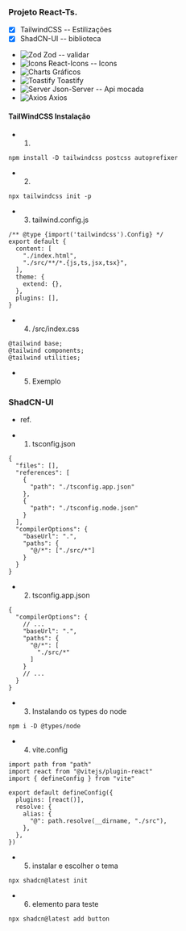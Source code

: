 ### Projeto React-Ts.
  * [x] TailwindCSS -- Estilizações
  * [x] ShadCN-UI -- biblioteca
  * ![Zod](https://img.shields.io/badge/zod-%233068b7.svg?style=for-the-badge&logo=zod&logoColor=white) Zod -- validar
  * ![Icons](https://img.shields.io/badge/icons-%233068b7.svg?style=for-the-badge&logo=icon&logoColor=white) React-Icons -- Icons
  * ![Charts](https://img.shields.io/badge/charts-%233068b7.svg?style=for-the-badge&logo=chart&logoColor=white) Gráficos 
  * ![Toastify](https://img.shields.io/badge/toastify-%233068b7.svg?style=for-the-badge&logo=toastify&logoColor=white) Toastify
  * ![Server](https://img.shields.io/badge/server-%233068b7.svg?style=for-the-badge&logo=server&logoColor=white) Json-Server -- Api mocada
  * ![Axios](https://img.shields.io/badge/axios-%233068b7.svg?style=for-the-badge&logo=axios&logoColor=white) Axios

#### TailWindCSS Instalação
* 1. 
```
npm install -D tailwindcss postcss autoprefixer
```

* 2. 
```
npx tailwindcss init -p
```

* 3. tailwind.config.js
```
/** @type {import('tailwindcss').Config} */
export default {
  content: [
    "./index.html",
    "./src/**/*.{js,ts,jsx,tsx}",
  ],
  theme: {
    extend: {},
  },
  plugins: [],
}
```

* 4. /src/index.css
```
@tailwind base;
@tailwind components;
@tailwind utilities;
```

* 5. Exemplo

### ShadCN-UI
* ref.

* 1. tsconfig.json
```
{
  "files": [],
  "references": [
    {
      "path": "./tsconfig.app.json"
    },
    {
      "path": "./tsconfig.node.json"
    }
  ],
  "compilerOptions": {
    "baseUrl": ".",
    "paths": {
      "@/*": ["./src/*"]
    }
  }
}
```

* 2. tsconfig.app.json
```
{
  "compilerOptions": {
    // ...
    "baseUrl": ".",
    "paths": {
      "@/*": [
        "./src/*"
      ]
    }
    // ...
  }
}
```

* 3. Instalando os types do node
```
npm i -D @types/node
```

* 4. vite.config
```
import path from "path"
import react from "@vitejs/plugin-react"
import { defineConfig } from "vite"
 
export default defineConfig({
  plugins: [react()],
  resolve: {
    alias: {
      "@": path.resolve(__dirname, "./src"),
    },
  },
})
```
* 5. instalar e escolher o tema
```
npx shadcn@latest init
```

* 6. elemento para teste
```
npx shadcn@latest add button
```

